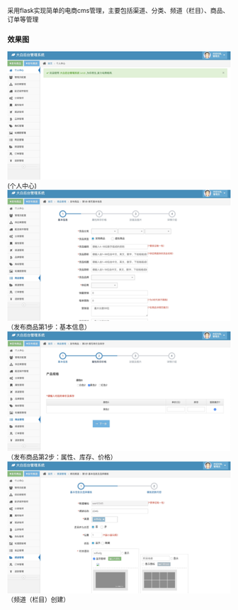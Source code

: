 采用flask实现简单的电商cms管理，主要包括渠道、分类、频道（栏目）、商品、订单等管理

### 效果图
![image](./doc/20200317172322.jpg)
(个人中心)
![image](./doc/20200317172435.jpg)
（发布商品第1步：基本信息）
![image](./doc/20200317172541.jpg)
（发布商品第2步：属性、库存、价格）
![image](./doc/20200317172631.jpg)
（频道（栏目）创建）
